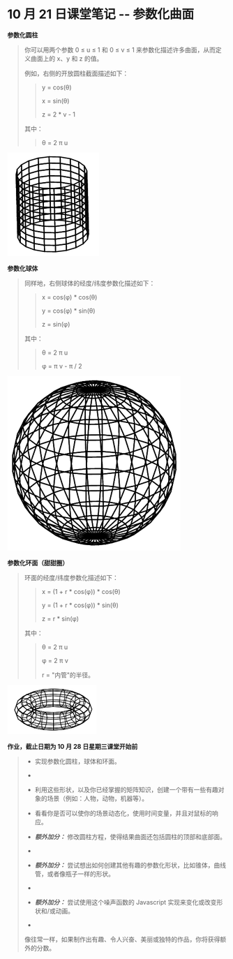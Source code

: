 # 10 月 21 日课堂笔记 -- 参数化曲面

**参数化圆柱**

> 你可以用两个参数 0 ≤ u ≤ 1 和 0 ≤ v ≤ 1 来参数化描述许多曲面，从而定义曲面上的 x、y 和 z 的值。
> 
> 例如，右侧的开放圆柱截面描述如下：
> 
> > y = cos(θ)
> > 
> > x = sin(θ)
> > 
> > z = 2 * v - 1
> > 
> 其中：
> 
> > θ = 2 π u

![](img/1c6e9c54c48aea48db8758fd392ec984.jpg)

**参数化球体**

> 同样地，右侧球体的经度/纬度参数化描述如下：
> 
> > x = cos(φ) * cos(θ)
> > 
> > y = cos(φ) * sin(θ)
> > 
> > z = sin(φ)
> > 
> 其中：
> 
> > θ = 2 π u
> > 
> > φ = π v - π / 2

![](img/9f7ca282e5a05475b0956e2bed5ca295.jpg)

**参数化环面（甜甜圈）**

> 环面的经度/纬度参数化描述如下：
> 
> > x = (1 + r * cos(φ)) * cos(θ)
> > 
> > y = (1 + r * cos(φ)) * sin(θ)
> > 
> > z = r * sin(φ)
> > 
> 其中：
> 
> > θ = 2 π u
> > 
> > φ = 2 π v
> > 
> > r = "内管"的半径。

![](img/f7f95c0783e54b3b4e483c0069205ec4.jpg)

**作业，截止日期为 10 月 28 日星期三课堂开始前**

> +   实现参数化圆柱，球体和环面。
> +   
> +   利用这些形状，以及你已经掌握的矩阵知识，创建一个带有一些有趣对象的场景（例如：人物，动物，机器等）。
> +   
>     看看你是否可以使你的场景动态化，使用时间变量，并且对鼠标的响应。
>     
> +   ***额外加分：*** 修改圆柱方程，使得结果曲面还包括圆柱的顶部和底部面。
> +   
> +   ***额外加分：*** 尝试想出如何创建其他有趣的参数化形状，比如锥体，曲线管，或者像瓶子一样的形状。
> +   
> +   ***额外加分：*** 尝试使用这个噪声函数的 Javascript 实现来变化或改变形状和/或动画。
> +   
> 像往常一样，如果制作出有趣、令人兴奋、美丽或独特的作品，你将获得额外的分数。
